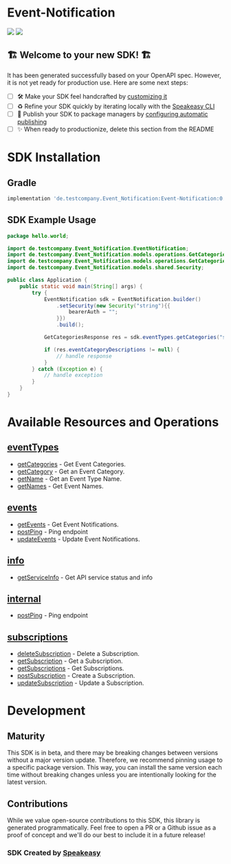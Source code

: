 # Event-Notification

<div align="left">
    <a href="https://speakeasyapi.dev/"><img src="https://custom-icon-badges.demolab.com/badge/-Built%20By%20Speakeasy-212015?style=for-the-badge&logoColor=FBE331&logo=speakeasy&labelColor=545454" /></a>
    <a href="https://github.com/speakeasy-sdks/testcompany-sample-sdk.git/actions"><img src="https://img.shields.io/github/actions/workflow/status/speakeasy-sdks/testcompany-sample-sdk/speakeasy_sdk_generation.yml?style=for-the-badge" /></a>
    
</div>


## 🏗 **Welcome to your new SDK!** 🏗

It has been generated successfully based on your OpenAPI spec. However, it is not yet ready for production use. Here are some next steps:
- [ ] 🛠 Make your SDK feel handcrafted by [customizing it](https://www.speakeasyapi.dev/docs/customize-sdks)
- [ ] ♻️ Refine your SDK quickly by iterating locally with the [Speakeasy CLI](https://github.com/speakeasy-api/speakeasy)
- [ ] 🎁 Publish your SDK to package managers by [configuring automatic publishing](https://www.speakeasyapi.dev/docs/productionize-sdks/publish-sdks)
- [ ] ✨ When ready to productionize, delete this section from the README
<!-- Start SDK Installation -->
# SDK Installation

## Gradle

```groovy
implementation 'de.testcompany.Event_Notification:Event-Notification:0.1.0'
```
<!-- End SDK Installation -->

## SDK Example Usage
<!-- Start SDK Example Usage -->


```java
package hello.world;

import de.testcompany.Event_Notification.EventNotification;
import de.testcompany.Event_Notification.models.operations.GetCategoriesRequest;
import de.testcompany.Event_Notification.models.operations.GetCategoriesResponse;
import de.testcompany.Event_Notification.models.shared.Security;

public class Application {
    public static void main(String[] args) {
        try {
            EventNotification sdk = EventNotification.builder()
                .setSecurity(new Security("string"){{
                    bearerAuth = "";
                }})
                .build();

            GetCategoriesResponse res = sdk.eventTypes.getCategories("string");

            if (res.eventCategoryDescriptions != null) {
                // handle response
            }
        } catch (Exception e) {
            // handle exception
        }
    }
}
```
<!-- End SDK Example Usage -->

<!-- Start SDK Available Operations -->
# Available Resources and Operations


## [eventTypes](docs/sdks/eventtypes/README.md)

* [getCategories](docs/sdks/eventtypes/README.md#getcategories) - Get Event Categories.
* [getCategory](docs/sdks/eventtypes/README.md#getcategory) - Get an Event Category.
* [getName](docs/sdks/eventtypes/README.md#getname) - Get an Event Type Name.
* [getNames](docs/sdks/eventtypes/README.md#getnames) - Get Event Names.

## [events](docs/sdks/events/README.md)

* [getEvents](docs/sdks/events/README.md#getevents) - Get Event Notifications.
* [postPing](docs/sdks/events/README.md#postping) - Ping endpoint
* [updateEvents](docs/sdks/events/README.md#updateevents) - Update Event Notifications.

## [info](docs/sdks/info/README.md)

* [getServiceInfo](docs/sdks/info/README.md#getserviceinfo) - Get API service status and info

## [internal](docs/sdks/internal/README.md)

* [postPing](docs/sdks/internal/README.md#postping) - Ping endpoint

## [subscriptions](docs/sdks/subscriptions/README.md)

* [deleteSubscription](docs/sdks/subscriptions/README.md#deletesubscription) - Delete a Subscription.
* [getSubscription](docs/sdks/subscriptions/README.md#getsubscription) - Get a Subscription.
* [getSubscriptions](docs/sdks/subscriptions/README.md#getsubscriptions) - Get Subscriptions.
* [postSubscription](docs/sdks/subscriptions/README.md#postsubscription) - Create a Subscription.
* [updateSubscription](docs/sdks/subscriptions/README.md#updatesubscription) - Update a Subscription.
<!-- End SDK Available Operations -->

<!-- Start Dev Containers -->



<!-- End Dev Containers -->

<!-- Placeholder for Future Speakeasy SDK Sections -->

# Development

## Maturity

This SDK is in beta, and there may be breaking changes between versions without a major version update. Therefore, we recommend pinning usage
to a specific package version. This way, you can install the same version each time without breaking changes unless you are intentionally
looking for the latest version.

## Contributions

While we value open-source contributions to this SDK, this library is generated programmatically.
Feel free to open a PR or a Github issue as a proof of concept and we'll do our best to include it in a future release!

### SDK Created by [Speakeasy](https://docs.speakeasyapi.dev/docs/using-speakeasy/client-sdks)
